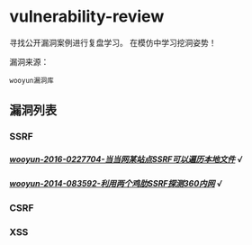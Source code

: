 # vulnerability-review
寻找公开漏洞案例进行复盘学习。
在模仿中学习挖洞姿势！

漏洞来源：
```
wooyun漏洞库
```
## 漏洞列表
### SSRF
##### [wooyun-2016-0227704-当当网某站点SSRF可以遍历本地文件](https://wooyun.laolisafe.com/bug_detail.php?wybug_id=wooyun-2016-0227704) √
##### [wooyun-2014-083592-利用两个鸡肋SSRF探测360内网](https://wooyun.laolisafe.com/bug_detail.php?wybug_id=wooyun-2014-083592) √


### CSRF

### XSS




